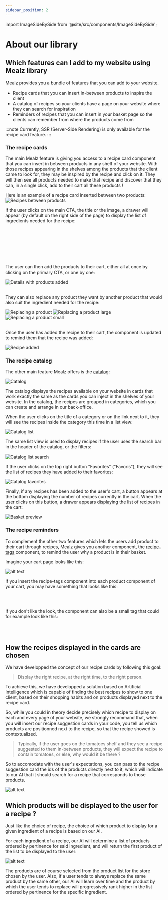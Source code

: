 ```yaml
---
sidebar_position: 2
---
```


import ImageSideBySide from '@site/src/components/ImageSideBySide';

# About our library

## Which features can I add to my website using Mealz library

Mealz provides you a bundle of features that you can add to your website.

- Recipe cards that you can insert in-between products to inspire the client
- A catalog of recipes so your clients have a page on your website where they can search for inspiration
- Reminders of recipes that you can insert in your basket page so the clients can remember from where the products come from

:::note
    Currently, SSR (Server-Side Rendering) is only available for the recipe card feature.
:::

### The recipe cards

The main Mealz feature is giving you access to a recipe card component that you can insert in between products in any shelf of your website. With those recipes appearing in the shelves among the products that the client came to look for, they may be inspired by the recipe and click on it. They will then see all products needed to make that recipe and discover that they can, in a single click, add to their cart all these products !

Here is an example of a recipe card inserted between two products:
![Recipes between products](https://storage.googleapis.com/assets.miam.tech/kmm_documentation/web/examples/recipe_between_products.png "Recipes between products")
<br/>

If the user clicks on the main CTA, the title or the image, a drawer will appear (by default on the right side of the page) to display the list of ingredients needed for the recipe:

<ImageSideBySide 
  firstUrl="https://storage.googleapis.com/assets.miam.tech/kmm_documentation/web/examples/recipeDetail1.png"
  firstAlt="Details top"
  firstCaption="Details top"
  firstImageMaxWidth="600px"
  secondUrl="https://storage.googleapis.com/assets.miam.tech/kmm_documentation/web/examples/recipeDetail2.png"
  secondAlt="Details bottom"
  secondCaption="Details bottom"
  secondImageMaxWidth="600px"
/>
<br/><br/>
<ImageSideBySide 
  firstUrl="https://storage.googleapis.com/assets.miam.tech/kmm_documentation/web/examples/recipeDetail1-lg.png"
  firstAlt="Details top on a large screen"
  firstCaption="Details top on a large screen"
  firstImageMaxWidth="600px"
  secondUrl="https://storage.googleapis.com/assets.miam.tech/kmm_documentation/web/examples/recipeDetail2-lg.png"
  secondAlt="Details bottom on a large screen"
  secondCaption="Details bottom on a large screen"
  secondImageMaxWidth="600px"
/>
<br/><br/>
<ImageSideBySide 
  firstUrl="https://storage.googleapis.com/assets.miam.tech/kmm_documentation/web/examples/recipeDetail1-sm.png"
  firstAlt="Details top on a small screen"
  firstCaption="Details top on a small screen"
  firstImageMaxWidth="600px"
  secondUrl="https://storage.googleapis.com/assets.miam.tech/kmm_documentation/web/examples/recipeDetail2-sm.png"
  secondAlt="Details bottom on a small screen"
  secondCaption="Details bottom on a small screen"
  secondImageMaxWidth="600px"
/>
<br/><br/>

The user can then add the products to their cart, either all at once by clicking on the primary CTA, or one by one:

<div>
  <img src="https://storage.googleapis.com/assets.miam.tech/kmm_documentation/web/examples/recipeDetailAdded.png" title="Details with products added" alt="Details with products added" style={{maxWidth: '600px'}}/>
</div>
<br/>

They can also replace any product they want by another product that would also suit the ingredient needed for the recipe:

<div>
  <img src="https://storage.googleapis.com/assets.miam.tech/kmm_documentation/web/examples/replaceItems.png" title="Replacing a product" alt="Replacing a product" style={{width: '600px'}}/>
  <img src="https://storage.googleapis.com/assets.miam.tech/kmm_documentation/web/examples/replaceItems-lg.png" title="Replacing a product large" alt="Replacing a product large" style={{width: '600px'}}/>
  <img src="https://storage.googleapis.com/assets.miam.tech/kmm_documentation/web/examples/replaceItems-sm.png" title="Replacing a product small" alt="Replacing a product small" style={{width: '600px'}}/>
</div>
<br/>

Once the user has added the recipe to their cart, the component is updated to remind them that the recipe was added:

![Recipe added](https://storage.googleapis.com/assets.miam.tech/kmm_documentation/web/examples/recipeCardAdded.png "Recipe added")
<br/>

### The recipe catalog

The other main feature Mealz offers is the [catalog](./features/recipe-catalog):

![Catalog](https://storage.googleapis.com/assets.miam.tech/kmm_documentation/web/page-overviews/recipeCatalog.png "Catalog")

The catalog displays the recipes available on your website in cards that work exactly the same as the cards you can inject in the shelves of your website. In the catalog, the recipes are grouped in categories, which you can create and arrange in our back-office.

When the user clicks on the title of a category or on the link next to it, they will see the recipes inside the category this time in a list view:

![Catalog list](https://storage.googleapis.com/assets.miam.tech/kmm_documentation/web/page-overviews/catalogList.png "Catalog list")
<br/>

The same list view is used to display recipes if the user uses the search bar in the header of the catalog, or the filters:

![Catalog list search](https://storage.googleapis.com/assets.miam.tech/kmm_documentation/web/page-overviews/recipeCatalogSearch.png "Catalog list search")
<br/>

If the user clicks on the top right button "Favorites" ("Favoris"), they will see the list of recipes they have added to their favorites:

![Catalog favorites](https://storage.googleapis.com/assets.miam.tech/kmm_documentation/web/page-overviews/favorites.png "Catalog favorites")
<br/>

Finally, if any recipes has been added to the user's cart, a button appears at the bottom displaying the number of recipes currently in the cart. When the user clicks on this button, a drawer appears displaying the list of recipes in the cart:

![Basket preview](https://storage.googleapis.com/assets.miam.tech/kmm_documentation/web/examples/basketPreview.png "Basket preview")
<br/>

### The recipe reminders

To complement the other two features which lets the users add product to their cart through recipes, Mealz gives you another component, the [recipe-tags](./features/recipe-tags) component, to remind the user why a product is in their basket.

Imagine your cart page looks like this:

![alt text](https://storage.googleapis.com/assets.miam.tech/kmm_documentation/web/examples/fakeCart.png "fake cart")

If you insert the recipe-tags component into each product component of your cart, you may have something that looks like this:

<ImageSideBySide 
  firstUrl="https://storage.googleapis.com/assets.miam.tech/kmm_documentation/web/examples/fakeCartWithTags.png"
  firstAlt="Fake cart with tags"
  firstCaption="Closed"
  firstImageMaxWidth="600px"
  secondUrl="https://storage.googleapis.com/assets.miam.tech/kmm_documentation/web/examples/fakeCartWithTagsOpen.png"
  secondAlt="Fake cart with tags open"
  secondCaption="Opened"
  secondImageMaxWidth="600px"
/>
<br/><br/>

If you don't like the look, the component can also be a small tag that could for example look like this:

<ImageSideBySide 
  firstUrl="https://storage.googleapis.com/assets.miam.tech/kmm_documentation/web/examples/fakeCartWithTagsReduced.png"
  firstAlt="Fake cart with reduced tags"
  firstCaption="Closed"
  firstImageMaxWidth="600px"
  secondUrl="https://storage.googleapis.com/assets.miam.tech/kmm_documentation/web/examples/fakeCartWithTagsReducedOpen.png"
  secondAlt="Fake cart with reduced tags open"
  secondCaption="Opened"
  secondImageMaxWidth="600px"
/>
<br/><br/>

## How the recipes displayed in the cards are chosen

We have developped the concept of our recipe cards by following this goal:

> Display the right recipe, at the right time, to the right person.

To achieve this, we have developped a solution based on Artificial Intelligence which is capable of finding the best recipes to show to one client, based on their shopping habits and on products displayed next to the recipe card.

So, while you could in theory decide precisely which recipe to display on each and every page of your website, we strongly recommand that, when you will insert our recipe suggestion cards in your code, you tell us which products are positionned next to the recipe, so that the recipe showed is contextualized.

> Typically, if the user goes on the tomatoes shelf and they see a recipe suggested to them in-between products, they will expect the recipe to contain tomatoes, or else, why would it be there ?

So to accomodate with the user's expectations, you can pass to the recipe suggestion card the ids of the products directly next to it, which will indicate to our AI that it should search for a recipe that corresponds to those products.

![alt text](https://storage.googleapis.com/assets.miam.tech/kmm_documentation/web/explanations/suggestion_how.png "Suggestions diagram")

## Which products will be displayed to the user for a recipe ?

Just like the choice of recipe, the choice of which product to display for a given ingredient of a recipe is based on our AI.

For each ingredient of a recipe, our AI will determine a list of products ordered by pertinence for said ingredient, and will return the first product of the list to be displayed to the user:

![alt text](https://storage.googleapis.com/assets.miam.tech/kmm_documentation/web/examples/productCards.png "Product cards")

The products are of course selected from the product list for the store chosen by the user. Also, if a user tends to always replace the same product by the same other, our AI will learn over time and the product by which the user tends to replace will progressively rank higher in the list ordered by pertinence for the specific ingredient.
